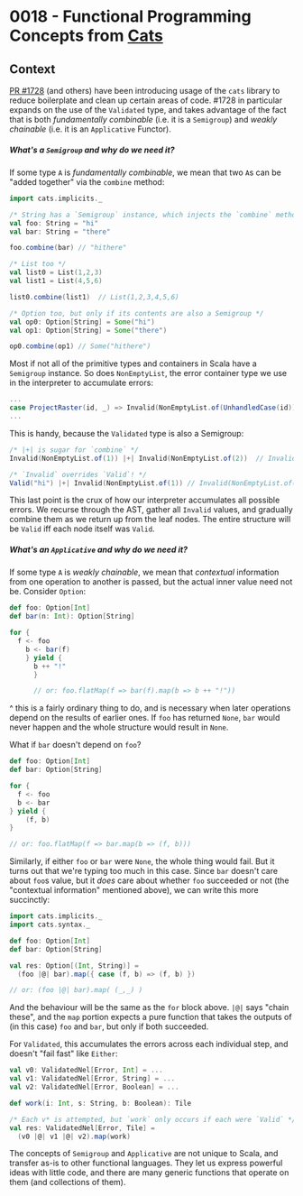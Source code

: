 0018 - Functional Programming Concepts from [Cats](https://github.com/typelevel/cats)
=====================================================================================

Context
-------

[PR #1728](https://github.com/azavea/raster-foundry/pull/1728) (and others)
have been introducing usage of the `cats` library to reduce boilerplate and
clean up certain areas of code. #1728 in particular expands on the use of
the `Validated` type, and takes advantage of the fact that is both
*fundamentally combinable* (i.e. it is a `Semigroup`) and *weakly chainable*
(i.e. it is an `Applicative` Functor).

##### What's a `Semigroup` and why do we need it?

If some type `A` is *fundamentally combinable*, we mean that two `A`s can be
"added together" via the `combine` method:

```scala
import cats.implicits._

/* String has a `Semigroup` instance, which injects the `combine` method */
val foo: String = "hi"
val bar: String = "there"

foo.combine(bar) // "hithere"

/* List too */
val list0 = List(1,2,3)
val list1 = List(4,5,6)

list0.combine(list1)  // List(1,2,3,4,5,6)

/* Option too, but only if its contents are also a Semigroup */
val op0: Option[String] = Some("hi")
val op1: Option[String] = Some("there")

op0.combine(op1) // Some("hithere")
```

Most if not all of the primitive types and containers in Scala have a
`Semigroup` instance. So does `NonEmptyList`, the error container type we
use in the interpreter to accumulate errors:

```scala
...
case ProjectRaster(id, _) => Invalid(NonEmptyList.of(UnhandledCase(id)))
...
```

This is handy, because the `Validated` type is also a Semigroup:

```scala
/* |+| is sugar for `combine` */
Invalid(NonEmptyList.of(1)) |+| Invalid(NonEmptyList.of(2))  // Invalid(NonEmptyList(1, 2))

/* `Invalid` overrides `Valid`! */
Valid("hi") |+| Invalid(NonEmptyList.of(1)) // Invalid(NonEmptyList.of(1))
```

This last point is the crux of how our interpreter accumulates all possible
errors. We recurse through the AST, gather all `Invalid` values, and
gradually combine them as we return up from the leaf nodes. The entire
structure will be `Valid` iff each node itself was `Valid`.

##### What's an `Applicative` and why do we need it?

If some type `A` is *weakly chainable*, we mean that *contextual*
information from one operation to another is passed, but the actual inner
value need not be. Consider `Option`:

```scala
def foo: Option[Int]
def bar(n: Int): Option[String]

for {
  f <- foo
    b <- bar(f)
    } yield {
      b ++ "!"
      }

      // or: foo.flatMap(f => bar(f).map(b => b ++ "!"))
```
^ this is a fairly ordinary thing to do, and is necessary when later
operations depend on the results of earlier ones. If `foo` has returned
`None`, `bar` would never happen and the whole structure would result in
`None`.

What if `bar` doesn't depend on `foo`?

```scala
def foo: Option[Int]
def bar: Option[String]

for {
  f <- foo
  b <- bar
} yield {
    (f, b)
}

// or: foo.flatMap(f => bar.map(b => (f, b)))
```

Similarly, if either `foo` or `bar` were `None`, the whole thing would fail.
But it turns out that we're typing too much in this case. Since `bar`
doesn't care about `foo`s value, but it *does* care about whether `foo`
succeeded or not (the "contextual information" mentioned above), we can
write this more succinctly:

```scala
import cats.implicits._
import cats.syntax._

def foo: Option[Int]
def bar: Option[String]

val res: Option[(Int, String)] =
  (foo |@| bar).map({ case (f, b) => (f, b) })

// or: (foo |@| bar).map( (_,_) )
```
And the behaviour will be the same as the `for` block above. `|@|` says
"chain these", and the `map` portion expects a pure function that takes the
outputs of (in this case) `foo` and `bar`, but only if both succeeded.

For `Validated`, this accumulates the errors across each individual step,
and doesn't "fail fast" like `Either`:

```scala
val v0: ValidatedNel[Error, Int] = ...
val v1: ValidatedNel[Error, String] = ...
val v2: ValidatedNel[Error, Boolean] = ...

def work(i: Int, s: String, b: Boolean): Tile

/* Each v* is attempted, but `work` only occurs if each were `Valid` */
val res: ValidatedNel[Error, Tile] =
  (v0 |@| v1 |@| v2).map(work)
```

The concepts of `Semigroup` and `Applicative` are not unique to Scala, and
transfer as-is to other functional languages. They let us express powerful
ideas with little code, and there are many generic functions that operate on
them (and collections of them).
